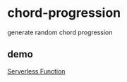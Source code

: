 # chord-progression
generate random chord progression

## demo
[Serverless Function](https://service-if4i4q6c-1256177802.gz.apigw.tencentcs.com/release?length=10)

